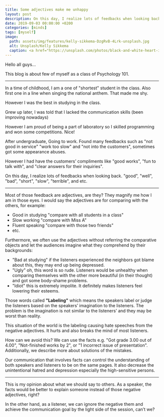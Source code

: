```yaml
---
title: Some adjectives make me unhappy
layout: post
description: On this day, I realize lots of feedbacks when looking back. 
date: 2019-09-03 00:00:00 +0200
categories: [minds]
tags: [myself]
image: 
  path: assets/img/features/kelly-sikkema-DzgRvB-4Lrk-unsplash.jpg
  alt: Unsplash/Kelly Sikkema
  caption: <a href="https://unsplash.com/photos/black-and-white-heart-illustration-DzgRvB-4Lrk">Unsplash/Kelly Sikkema</a>
---
```


Hello all guys…

This blog is about few of myself as a class of Psychology 101.

---

In a time of childhood, I am a one of "shortest" student in the class. Also first one in a line when singing the national anthem. That made me shy.

However I was the best in studying in the class.

Grew up later, I was told that I lacked the communication skills (been improving nowadays)

However I am proud of being a part of laboratory so I skilled programming and won some competitions. Nice!

After undergraduate, Going to work. Found many feedbacks such as "not good in service" "work too slow" and "not into the customers", sometimes got some appearance abuses.

However I had have the customers’ compliments like "good works", "fun to talk with", and "clear answers for their inquiries".

On this day, I realize lots of feedbacks when looking back. "good", "well", "bad", "short", "slow", "terrible", and etc.

---

Most of those feedback are adjectives, are they? They magnify me how I am in those eyes. I would say the adjectives are for comparing with the others, for example:

- Good in studying "compare with all students in a class"
- Slow working "compare with Miss A"
- Fluent speaking "compare with those two friends"
- etc.

Furthermore, we often use the adjectives without referring the comparative objects and let the audiences imagine what they comprehend by their backgrounds:

- "Bad at studying" if the listeners experienced the neighbors got blame about this, they may end up being depressed.
- "Ugly" oh, this word is so rude. Listeners would be unhealthy when comparing themselves with the other more beautiful (in their thought) and got some body-shame problems.
- "Idiot" this is extremely impolite. It definitely makes listeners feel lowering their esteems.

Those words called **"Labeling"** which means the speakers label or judge the listeners based on the speakers’ imagination to the listeners. The problem is the imagination is not similar to the listeners’ and they may be worst than reality.

This situation of the world is the labeling causing hate speeches from the negative adjectives. It hurts and also breaks the mind of most listeners.

How can we avoid this? We can use the facts e.g. "Got grade 3.00 out of 4.00", "Not-finished works by 2", or "1 incorrect issue of presentation". Additionally, we describe more about solutions of the mistakes.

Our communication that involves facts can control the understanding of both speakers and listeners to be on the same pages. It also decrease the unintentional hatred and depression especially the high-sensitive persons.

---

This is my opinion about what we should say to others. As a speaker, the facts would be better to explain someone instead of those negative adjectives, right?

In the other hand, as a listener, we can ignore the negative them and achieve the communication goal by the light side of the session, can’t we?
